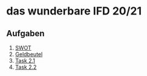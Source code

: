 # das wunderbare IFD 20/21

## Aufgaben
1. [SWOT](https://github.com/R-Walther/IFD-WiSe20-21/tree/main/ifd-sose20task0_swot)
1. [Geldbeutel](https://github.com/R-Walther/IFD-WiSe20-21/tree/main/ifd-sose20task1_Geldbeutel)
1. [Task 2.1](https://github.com/SimonMaierhfu/IFD-SoSe20/blob/main/prototypingTool.md)
1. [Task 2.2](https://github.com/R-Walther/IFD-WiSe20-21/blob/main/ifd-sose20task2/Aufgabe%202.2-merged.pdf)
